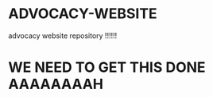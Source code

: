 # ADVOCACY-WEBSITE
advocacy website repository !!!!!!

<h1>WE NEED TO GET THIS DONE AAAAAAAAH</h1>

